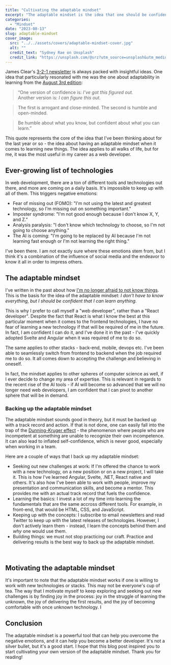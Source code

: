 ```yaml
---
title: "Cultivating the adaptable mindset"
excerpt: "The adaptable mindset is the idea that one should be confident in what they can learn. The idea applies to all walks of life, but for me, it was the most useful in my career as a web developer. In this blog post, I've detailed how having an adaptable mindset helps me deal with negative emotions, how I back it with action and, perhaps most importantly, why I find joy in it."
categories:
  - "Mindset"
date: "2023-08-13"
slug: adaptable-mindset
cover_image:
  src: "../../assets/covers/adaptable-mindset-cover.jpg"
  alt: ""
  credit_text: "Sydney Rae on Unsplash"
  credit_link: "https://unsplash.com/@srz?utm_source=unsplash&utm_medium=referral&utm_content=creditCopyText"
---
```


James Clear's [3-2-1 newsletter](https://jamesclear.com/3-2-1) is always packed with insightful ideas. One idea that particularly resonated with me was the one about adaptability in learning from the [August 3rd edition](https://jamesclear.com/3-2-1/august-3-2023):

> “One version of confidence is: _I’ve got this figured out._<br />
> Another version is: _I can figure this out._

> The first is arrogant and close-minded. The second is humble and open-minded.

> Be humble about what you know, but confident about what you can learn.”

This quote represents the core of the idea that I've been thinking about for the last year or so - the idea about having an adaptable mindset when it comes to learning new things. The idea applies to all walks of life, but for me, it was the most useful in my career as a web developer.

## Ever-growing list of technologies

In web development, there are a ton of different tools and technologies out there, and more are coming on a daily basis. It's impossible to keep up with all of them. This triggers negative emotions:

- Fear of missing out (FOMO): "I'm not using the latest and greatest technology, so I'm missing out on something important."
- Imposter syndrome: "I'm not good enough because I don't know X, Y, and Z."
- Analysis paralysis: "I don't know which technology to choose, so I'm not going to choose anything."
- The AI is coming: "I'm going to be replaced by AI because I'm not learning fast enough or I'm not learning the right thing."

I've been there. I am not exactly sure where these emotions stem from, but I think it's a combination of the influence of social media and the endeavor to know it all in order to impress others.

## The adaptable mindset

I've written in the past about how [I'm no longer afraid to not know things](/blog/i-am-not-afraid-to-not-know-things-anymore). This is the basis for the idea of the adaptable mindset: _I don't have to know everything, but I should be confident that I can learn anything._

This is why I prefer to call myself a "web developer", rather than a "React developer". Despite the fact that React is what I know the best at this particular moment when it comes to the frontend technologies, I have no fear of learning a new technology if that will be required of me in the future. In fact, I am confident I can do it, and I've done it in the past - I've quickly adopted Svelte and Angular when it was required of me to do so.

The same applies to other stacks - back-end, mobile, devops etc. I've been able to seamlessly switch from frontend to backend when the job required me to do so. It all comes down to accepting the challenge and believing in oneself.

In fact, the mindset applies to other spheres of computer science as well, if I ever decide to change my area of expertise. This is relevant in regards to the recent rise of the AI tools - if AI will become so advanced that we will no longer need web developers, I am confident that I can pivot to another sphere that will be in demand.

### Backing up the adaptable mindset

The adaptable mindset sounds good in theory, but it must be backed up with a track record and action. If that is not done, one can easily fall into the trap of the [Dunning-Kruger effect](https://en.wikipedia.org/wiki/Dunning%E2%80%93Kruger_effect) - the phenomenon where people who are incompetent at something are unable to recognize their own incompetence. It can also lead to inflated self-confidence, which is never good, especially when working in a team.

Here are a couple of ways that I back up my adaptable mindset:

- Seeking out new challenges at work: If I'm offered the chance to work with a new technology, on a new position or on a new project, I will take it. This is how I've learned Angular, Svelte, .NET, React native and others. It's also how I've been able to work with people, improve my presentation and communication skills, and become a mentor. This provides me with an actual track record that fuels the confidence.
- Learning the basics: I invest a lot of my time into learning the fundamentals that are the same accross different tools. For example, in front-end, that would be HTML, CSS, and JavaScript.
- Keeping up with the concepts: I subscribe to email newsletters and read Twitter to keep up with the latest releases of technologies. However, I don't actively learn them - instead, I learn the concepts behind them and _why_ one would use them.
- Building things: we must not stop practicing our craft. Practice and delivering results is the best way to back up the adaptable mindset.

<br />

## Motivating the adaptable mindset

It's important to note that the adaptable mindset works if one is willing to work with new technologies or stacks. This may not be everyone's cup of tea. The way that I motivate myself to keep exploring and seeking out new challenges is by finding joy in the process: joy in the struggle of learning the unknown, the joy of delivering the first results, and the joy of becoming comfortable with once unknown technology. I

## Conclusion

The adaptable mindset is a powerful tool that can help you overcome the negative emotions, and it can help you become a better developer. It's not a silver bullet, but it's a good start. I hope that this blog post inspired you to start cultivating your own version of the adaptable mindset. Thank you for reading!
